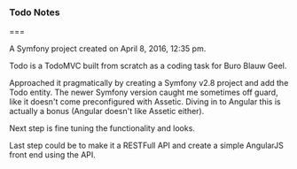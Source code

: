 ### Todo Notes
===

A Symfony project created on April 8, 2016, 12:35 pm.

Todo is a TodoMVC built from scratch as a coding task for Buro Blauw Geel.

Approached it pragmatically by creating a Symfony v2.8 project and add the Todo entity. The newer Symfony version
caught me sometimes off guard, like it doesn't come preconfigured with Assetic. Diving in to Angular this
is actually a bonus (Angular doesn't like Assetic either).

Next step is fine tuning the functionality and looks.

Last step could be to make it a RESTFull API and create a simple AngularJS front end using the API.

